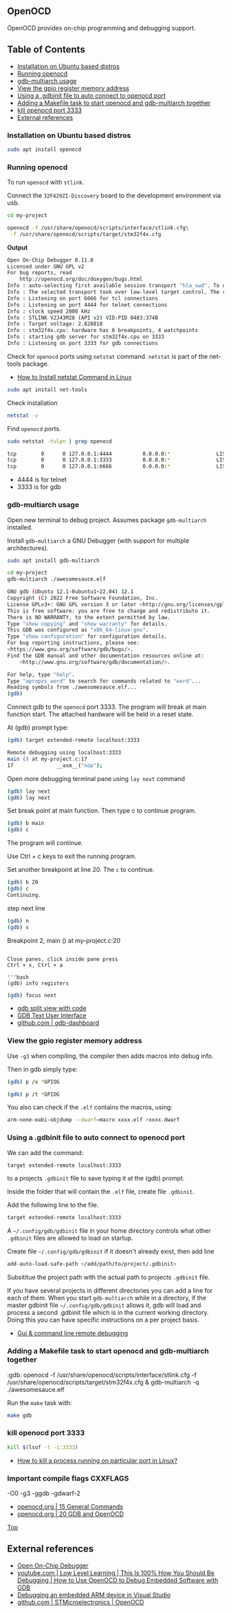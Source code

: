 ## OpenOCD

OpenOCD provides on-chip programming and debugging support.

## Table of Contents
- [Installation on Ubuntu based distros](#installation-on-ubuntu-based-distros)
- [Running openocd](#running-openocd)
- [gdb-multiarch usage](#gdb-multiarch-usage)
- [View the gpio register memory address](#view-the-gpio-register-memory-address)
- [Using a .gdbinit file to auto connect to openocd port](#using-a-gdbinit-file-to-auto-connect-to-openocd-port)
- [Adding a Makefile task to start openocd and gdb-multiarch together](#adding-a-makefile-task-to-start-openocd-and-gdb-multiarch-together)
- [kill openocd port 3333](#kill-openocd-port-3333)
- [External references](#external-references)

### Installation on Ubuntu based distros

```bash
sudo apt install openocd
```

### Running openocd
To run `openocd` with `stlink`.

Connect the `32F429ZI-Discovery` board to the development environment via usb.

```bash
cd my-project

openocd -f /usr/share/openocd/scripts/interface/stlink.cfg\
 -f /usr/share/openocd/scripts/target/stm32f4x.cfg
```
**Output**
```bash
Open On-Chip Debugger 0.11.0
Licensed under GNU GPL v2
For bug reports, read
	http://openocd.org/doc/doxygen/bugs.html
Info : auto-selecting first available session transport "hla_swd". To override use 'transport select <transport>'.
Info : The selected transport took over low-level target control. The results might differ compared to plain JTAG/SWD
Info : Listening on port 6666 for tcl connections
Info : Listening on port 4444 for telnet connections
Info : clock speed 2000 kHz
Info : STLINK V2J43M28 (API v2) VID:PID 0483:374B
Info : Target voltage: 2.828818
Info : stm32f4x.cpu: hardware has 6 breakpoints, 4 watchpoints
Info : starting gdb server for stm32f4x.cpu on 3333
Info : Listening on port 3333 for gdb connections
```

Check for `openocd` ports using `netstat` command. `netstat` is part of the net-tools package.

- [How to Install netstat Command in Linux](https://www.tecmint.com/install-netstat-in-linux/)

```bash
sudo apt install net-tools
```

Check installation
```bash
netstat -v
```

Find `openocd` ports. 

```bash
sudo netstat -tulpn | grep openocd
```

```bash
tcp        0      0 127.0.0.1:4444          0.0.0.0:*               LISTEN      2872/openocd        
tcp        0      0 127.0.0.1:3333          0.0.0.0:*               LISTEN      2872/openocd        
tcp        0      0 127.0.0.1:6666          0.0.0.0:*               LISTEN      2872/openocd   
```

- 4444 is for telnet
- 3333 is for gdb

### gdb-multiarch usage

Open new terminal to debug project. Assumes package `gdb-multiarch` installed.

Install `gdb-multiarch` a GNU Debugger (with support for multiple architectures).

```bash
sudo apt install gdb-multiarch
```

```bash
cd my-project
gdb-multiarch ./awesomesauce.elf
```

```bash
GNU gdb (Ubuntu 12.1-0ubuntu1~22.04) 12.1
Copyright (C) 2022 Free Software Foundation, Inc.
License GPLv3+: GNU GPL version 3 or later <http://gnu.org/licenses/gpl.html>
This is free software: you are free to change and redistribute it.
There is NO WARRANTY, to the extent permitted by law.
Type "show copying" and "show warranty" for details.
This GDB was configured as "x86_64-linux-gnu".
Type "show configuration" for configuration details.
For bug reporting instructions, please see:
<https://www.gnu.org/software/gdb/bugs/>.
Find the GDB manual and other documentation resources online at:
    <http://www.gnu.org/software/gdb/documentation/>.

For help, type "help".
Type "apropos word" to search for commands related to "word"...
Reading symbols from ./awesomesauce.elf...
(gdb) 
```

Connect gdb to the `openocd` port 3333. The program will break at main function start. The attached hardware will be held in a reset state.

At (gdb) prompt type:

```bash
(gdb) target extended-remote localhost:3333
```

```bash
Remote debugging using localhost:3333
main () at my-project.c:17
17				__asm__("nop");
```

Open more debugging terminal pane using `lay next` command
```bash
(gdb) lay next
(gdb) lay next
```

Set break point at main function. Then type c to continue  program.

```bash
(gdb) b main
(gdb) c
```

The program will continue.

Use Ctrl + c keys to exit the running program.

Set another breakpoint at line 20. The `c` to continue.

```bash
(gdb) b 20
(gdb) c
Continuing.
```

step next line
```bash
(gdb) n
(gdb) s
```

Breakpoint 2, main () at my-project.c:20
```

Close panes, click inside pane press
Ctrl + x, Ctrl + a

'''bash
(gdb) info registers
```

```bash
(gdb) focus next
```

- [gdb split view with code](https://stackoverflow.com/questions/10115540/gdb-split-view-with-code/51301717#51301717)
- [GDB Text User Interface ](http://www.cs.fsu.edu/~baker/ada/gnat/html/gdb_23.html)
- [github.com | gdb-dashboard](https://github.com/cyrus-and/gdb-dashboard)

### View the gpio register memory address

Use `-g3` when compiling, the compiler then adds macros into debug info.

Then in gdb simply type: 

```bash
(gdb) p /x *GPIOG
```

```bash
(gdb) p /t *GPIOG
```

You also can check if the `.elf` contains the macros, using:

```bash
arm-none-eabi-objdump --dwarf=macro xxxx.elf >xxxx.dwarf
```

### Using a .gdbinit file to auto connect to openocd port

We can add the command:

```bash
target extended-remote localhost:3333
```
to a projects `.gdbinit` file to save typing it at the (gdb) prompt.

Inside the folder that will contain the `.elf` file, create file `.gdbinit`.

Add the following line to the file.

```bash
target extended-remote localhost:3333
```

A `~/.config/gdb/gdbinit` file in your home directory controls what other `.gdbinit` files are allowed to load on startup. 

Create file `~/.config/gdb/gdbinit` if it doesn't already exist, then add line

```bash
add-auto-load-safe-path </add/path/to/project/.gdbinit>
```

Subsititue the project path with the actual path to projects `.gdbinit` file.

If you have several projects in different directories you can add a line for each of them. When you start `gdb-multiarch` while in a directory, if the master gdbinit file `~/.config/gdb/gdbinit` allows it, gdb will load and process a second .gdbinit file which is in the current working directory. Doing this you can have specific instructions on a per project basis.


- [Gui & command line remote debugging](https://www.96boards.org/blog/gui-command-line-remote-debugging/)


### Adding a Makefile task to start openocd and gdb-multiarch together

:gdb:
  openocd -f /usr/share/openocd/scripts/interface/stlink.cfg -f /usr/share/openocd/scripts/target/stm32f4x.cfg & gdb-multiarch -q ./awesomesauce.elf


Run the `make` task with:

```bash
make gdb
```



### kill openocd port 3333

```bash
kill $(lsof -t -i:3333)
```

- [How to kill a process running on particular port in Linux?](https://stackoverflow.com/questions/11583562/how-to-kill-a-process-running-on-particular-port-in-linux)

### Important compile flags CXXFLAGS

-O0
-g3
-ggdb
-gdwarf-2

- [openocd.org | 15 General Commands](https://openocd.org/doc/html/General-Commands.html)
- [openocd.org | 20 GDB and OpenOCD](https://openocd.org/doc/html/GDB-and-OpenOCD.html)

[Top](#table-of-contents)
## External references
- [Open On-Chip Debugger](https://openocd.org/pages/getting-openocd.html)
- [youtube.com | Low Level Learning | This Is 100% How You Should Be Debugging | How to Use OpenOCD to Debug Embedded Software with GDB](https://www.youtube.com/watch?v=_1u7IOnivnM)
- [Debugging an embedded ARM device in Visual Studio](https://devblogs.microsoft.com/cppblog/debugging-an-embedded-arm-device-in-visual-studio/)
- [github.com | STMicroelectronics | OpenOCD](https://github.com/STMicroelectronics/OpenOCD)

